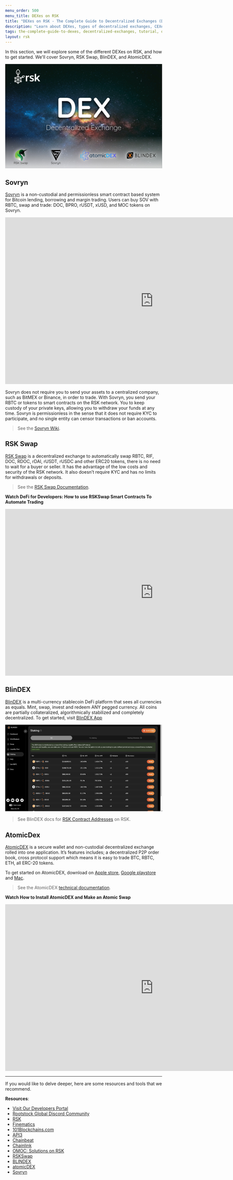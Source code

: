 ```yaml
---
menu_order: 500
menu_title: DEXes on RSK
title: "DEXes on RSK - The Complete Guide to Decentralized Exchanges (DEX)"
description: "Learn about DEXes, types of decentralized exchanges, CEXes vs DEXes, features of a DEX, and DEXes on Bitcoin"
tags: the-complete-guide-to-dexes, decentralized-exchanges, tutorial, overview, guides, tokens, sovryn, rskswap,tokenbridge, cross-chain, bridge, web3, bitcoin, rsk, peer-to-peer, blockchain, lend, borrow, yield-farming, order-books, automated-market-maker- AMMs
layout: rsk
---
```


In this section, we will explore some of the different DEXes on RSK, and how to get started. We'll cover Sovryn, RSK Swap, BlinDEX, and AtomicDEX.

![DEXes Banner Image](/assets/img/guides/dex/dexes-banner-image.jpg)

## Sovryn

[Sovryn](https://developers.rsk.co/solutions/sovryn/) is a non-custodial and permissionless smart contract based system for Bitcoin lending, borrowing and margin trading. Users can buy SOV with RBTC, swap and trade: DOC, BPRO, rUSDT, xUSD, and MOC tokens on Sovryn.

<div class="video-container">
  <iframe width="949" height="534" src="https://www.youtube.com/embed/EXoiMn-o4KU" frameborder="0" allow="accelerometer; autoplay; encrypted-media; gyroscope; picture-in-picture" allowfullscreen></iframe>
</div>

Sovryn does not require you to send your assets to a centralized company, such as BitMEX or Binance, in order to trade. With Sovryn, you send your RBTC or tokens to smart contracts on the RSK network. You to keep custody of your private keys, allowing you to withdraw your funds at any time. Sovryn is permissionless in the sense that it does not require KYC to participate, and no single entity can censor transactions or ban accounts.

> See the [Sovryn Wiki](https://wiki.sovryn.app/en/home).

## RSK Swap

[RSK Swap](https://app.rskswap.com/swap) is a decentralized exchange to automatically swap RBTC, RIF, DOC, RDOC, rDAI, rUSDT, rUSDC and other ERC20 tokens, there is no need to wait for a buyer or seller. It has the advantage of the low costs and security of the RSK network. It also doesn’t require KYC and has no limits for withdrawals or deposits.

> See the [RSK Swap Documentation](https://rskswap.com/docs/v2).

**Watch DeFi for Developers: How to use RSKSwap Smart Contracts To Automate Trading**

<div class="video-container">
  <iframe width="949" height="534" src="https://www.youtube.com/embed/cLKZSH7gqxI" frameborder="0" allow="accelerometer; autoplay; encrypted-media; gyroscope; picture-in-picture" allowfullscreen></iframe>
</div>

## BlinDEX

[BlinDEX](https://blindex.io/) is a multi-currency stablecoin DeFi platform that sees all currencies as equals. Mint, swap, invest and redeem ANY pegged currency. All coins are partially collateralized, algorithmically stabilized and completely decentralized. To get started, visit [BlinDEX App](https://app.blindex.io/)

![blindex-staking](/assets/img/guides/dex/blindex-staking.png)

> See BlinDEX docs for [RSK Contract Addresses](https://docs.blindex.io/smart-contracts/contracts-addresses#rsk-chain) on RSK.

## AtomicDex

[AtomicDEX](https://atomicdex.io/) is a secure wallet and non-custodial decentralized exchange rolled into one application. It’s features includes; a decentralized P2P order book, cross protocol support which means it is easy to trade BTC, RBTC, ETH, all ERC-20 tokens.

To get started on AtomicDEX, download on [Apple store](https://testflight.apple.com/join/c2mOLEoC), [Google playstore](https://play.google.com/apps/testing/com.komodoplatform.atomicdex) and [Mac](https://github.com/KomodoPlatform/atomicDEX-Desktop/releases/download/0.5.5a-beta/atomicdex-desktop-0.5.5-beta-osx-dmg.zip).

> See the AtomicDEX [technical documentation](https://developers.komodoplatform.com/basic-docs/atomicdex/introduction-to-atomicdex.html).

**Watch How to Install AtomicDEX and Make an Atomic Swap**

<div class="video-container">
  <iframe width="949" height="534" src="https://www.youtube.com/embed/4LhGFbLAKHk" frameborder="0" allow="accelerometer; autoplay; encrypted-media; gyroscope; picture-in-picture" allowfullscreen></iframe>
</div>

----

If you would like to delve deeper, here are some resources and tools that we recommend.

**Resources**:

- [Visit Our Developers Portal](https://github.com/rsksmart/devportal) 
- [Rootstock Global Discord Community](https://rootstock.io/discord)
- [RSK](https://www.youtube.com/channel/UCYQSvSaqX8Q-XMbQmUG0yJg)
- [Finematics](https://www.youtube.com/c/Finematics)
- [101Blockchains.com](https://101blockchains.com/decentralized-exchanges/)
- [API3](https://developers.rsk.co/solutions/api3/)
- [Chainbeat](https://developers.rsk.co/solutions/chainbeat/)
- [Chainlink](https://developers.rsk.co/solutions/chainlink/)
- [OMOC: Solutions on RSK](https://developers.rsk.co/solutions/oraclemoneyonchain/)
- [RSKSwap](https://app.rskswap.com/swap)
- [BLINDEX](https://app.blindex.io/)
- [atomicDEX](https://atomicdex.io/)
- [Sovryn](https://live.sovryn.app/)